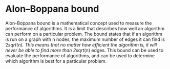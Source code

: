 # Alon–Boppana bound

Alon-Boppana bound is a mathematical concept used to measure the performance of algorithms. It is a limit that describes how well an algorithm can perform on a particular problem. The bound states that if an algorithm is run on a graph with n nodes, the maximum number of edges it can find is 2*sqrt(n). This means that no matter how efficient the algorithm is, it will never be able to find more than 2*sqrt(n) edges. This bound can be used to evaluate the performance of algorithms, and can be used to determine which algorithm is best for a particular problem.
